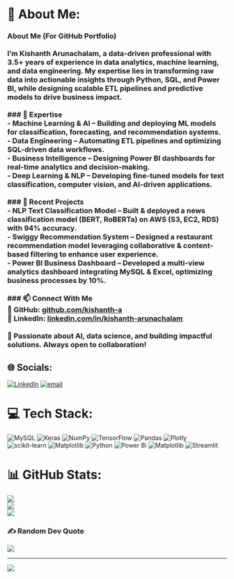 # 💫 About Me:
### **About Me** (For GitHub Portfolio)  <br><br>I’m **Kishanth Arunachalam**, a **data-driven professional** with **3.5+ years of experience** in **data analytics, machine learning, and data engineering**. My expertise lies in transforming raw data into actionable insights through **Python, SQL, and Power BI**, while designing scalable **ETL pipelines and predictive models** to drive business impact.  <br><br>### **🔹 Expertise**  <br>- **Machine Learning & AI** – Building and deploying ML models for classification, forecasting, and recommendation systems.  <br>- **Data Engineering** – Automating ETL pipelines and optimizing SQL-driven data workflows.  <br>- **Business Intelligence** – Designing Power BI dashboards for real-time analytics and decision-making.  <br>- **Deep Learning & NLP** – Developing fine-tuned models for text classification, computer vision, and AI-driven applications.  <br><br>### **🚀 Recent Projects**  <br>- **NLP Text Classification Model** – Built & deployed a news classification model (BERT, RoBERTa) on **AWS (S3, EC2, RDS)** with 94% accuracy.  <br>- **Swiggy Recommendation System** – Designed a restaurant recommendation model leveraging **collaborative & content-based filtering** to enhance user experience.  <br>- **Power BI Business Dashboard** – Developed a **multi-view analytics dashboard** integrating MySQL & Excel, optimizing business processes by **10%**.  <br><br>### **📫 Connect With Me**  <br>🔗 GitHub: [github.com/kishanth-a](https://github.com/kishanth-a)  <br>🔗 LinkedIn: [linkedin.com/in/kishanth-arunachalam](https://linkedin.com/in/kishanth-arunachalam)  <br><br>🚀 Passionate about AI, data science, and building impactful solutions. Always open to collaboration!  


## 🌐 Socials:
[![LinkedIn](https://img.shields.io/badge/LinkedIn-%230077B5.svg?logo=linkedin&logoColor=white)](https://linkedin.com/in/https://www.linkedin.com/in/kishanth-arunachalam/) [![email](https://img.shields.io/badge/Email-D14836?logo=gmail&logoColor=white)](mailto:kishanth.kichoo@gmail.com) 

# 💻 Tech Stack:
![MySQL](https://img.shields.io/badge/mysql-4479A1.svg?style=for-the-badge&logo=mysql&logoColor=white) ![Keras](https://img.shields.io/badge/Keras-%23D00000.svg?style=for-the-badge&logo=Keras&logoColor=white) ![NumPy](https://img.shields.io/badge/numpy-%23013243.svg?style=for-the-badge&logo=numpy&logoColor=white) ![TensorFlow](https://img.shields.io/badge/TensorFlow-%23FF6F00.svg?style=for-the-badge&logo=TensorFlow&logoColor=white) ![Pandas](https://img.shields.io/badge/pandas-%23150458.svg?style=for-the-badge&logo=pandas&logoColor=white) ![Plotly](https://img.shields.io/badge/Plotly-%233F4F75.svg?style=for-the-badge&logo=plotly&logoColor=white) ![scikit-learn](https://img.shields.io/badge/scikit--learn-%23F7931E.svg?style=for-the-badge&logo=scikit-learn&logoColor=white) ![Matplotlib](https://img.shields.io/badge/Matplotlib-%23ffffff.svg?style=for-the-badge&logo=Matplotlib&logoColor=black) ![Python](https://img.shields.io/badge/python-3670A0?style=for-the-badge&logo=python&logoColor=ffdd54) ![Power Bi](https://img.shields.io/badge/power_bi-F2C811?style=for-the-badge&logo=powerbi&logoColor=black) ![Matplotlib](https://img.shields.io/badge/Matplotlib-%23ffffff.svg?style=for-the-badge&logo=Matplotlib&logoColor=black) ![Streamlit](https://img.shields.io/badge/Streamlit-%23FE4B4B.svg?style=for-the-badge&logo=streamlit&logoColor=white)
# 📊 GitHub Stats:
![](https://github-readme-stats.vercel.app/api?username=kishanth-a&theme=dark&hide_border=true&include_all_commits=false&count_private=false)<br/>
![](https://nirzak-streak-stats.vercel.app/?user=kishanth-a&theme=dark&hide_border=true)<br/>
![](https://github-readme-stats.vercel.app/api/top-langs/?username=kishanth-a&theme=dark&hide_border=true&include_all_commits=false&count_private=false&layout=compact)

### ✍️ Random Dev Quote
![](https://quotes-github-readme.vercel.app/api?type=horizontal&theme=dark)

---
[![](https://visitcount.itsvg.in/api?id=kishanth-a&icon=0&color=0)](https://visitcount.itsvg.in)

<!-- Proudly created with GPRM ( https://gprm.itsvg.in ) -->

